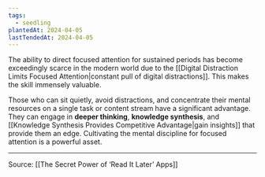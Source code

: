 ```yaml
---
tags:
  - seedling
plantedAt: 2024-04-05
lastTendedAt: 2024-04-05
---
```

The ability to direct focused attention for sustained periods has become exceedingly scarce in the modern world due to the [[Digital Distraction Limits Focused Attention|constant pull of digital distractions]]. This makes the skill immensely valuable.

Those who can sit quietly, avoid distractions, and concentrate their mental resources on a single task or content stream have a significant advantage. They can engage in **deeper thinking**, **knowledge synthesis**, and [[Knowledge Synthesis Provides Competitive Advantage|gain insights]] that provide them an edge. Cultivating the mental discipline for focused attention is a powerful asset.

---

Source: [[The Secret Power of ‘Read It Later’ Apps]]

